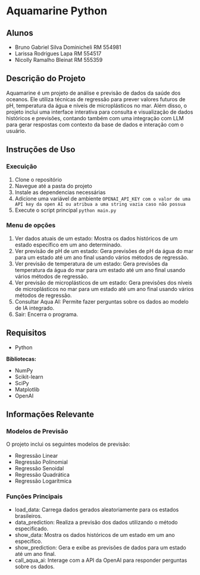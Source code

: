 # Aquamarine Python

## Alunos

- Bruno Gabriel Silva Dominicheli   RM 554981
- Larissa Rodrigues Lapa            RM 554517
- Nicolly Ramalho Bleinat           RM 555359​

## Descrição do Projeto

Aquamarine é um projeto de análise e previsão de dados da saúde dos oceanos. Ele utiliza técnicas de regressão para prever valores futuros de pH, temperatura da água e níveis de microplásticos no mar. Além disso, o projeto inclui uma interface interativa para consulta e visualização de dados históricos e previsões, contando também com uma integração com LLM para gerar respostas com contexto da base de dados e interação com o usuário.

## Instruções de Uso

### Execuição

1. Clone o repositório
2. Navegue até a pasta do projeto
3. Instale as dependencias necessárias
4. Adicione uma variável de ambiente `OPENAI_API_KEY com o valor de uma API key da open AI ou atribua a uma string vazia caso não possua`
5. Execute o script principal `python main.py`

### Menu de opções

1. Ver dados atuais de um estado: Mostra os dados históricos de um estado específico em um ano determinado.
2. Ver previsão de pH de um estado: Gera previsões de pH da água do mar para um estado até um ano final usando vários métodos de regressão.
3. Ver previsão de temperatura de um estado: Gera previsões da temperatura da água do mar para um estado até um ano final usando vários métodos de regressão.
4. Ver previsão de microplásticos de um estado: Gera previsões dos níveis de microplásticos no mar para um estado até um ano final usando vários métodos de regressão.
5. Consultar Aqua AI: Permite fazer perguntas sobre os dados ao modelo de IA integrado.
6. Sair: Encerra o programa.

## Requisitos

- Python

**Bibliotecas:**

- NumPy
- Scikit-learn
- SciPy
- Matplotlib
- OpenAI

## Informações Relevante

### Modelos de Previsão

O projeto inclui os seguintes modelos de previsão:

- Regressão Linear
- Regressão Polinomial
- Regressão Senoidal
- Regressão Quadrática
- Regressão Logarítmica

### Funções Principais

- load_data: Carrega dados gerados aleatoriamente para os estados brasileiros.
- data_prediction: Realiza a previsão dos dados utilizando o método especificado.
- show_data: Mostra os dados históricos de um estado em um ano específico.
- show_prediction: Gera e exibe as previsões de dados para um estado até um ano final.
- call_aqua_ai: Interage com a API da OpenAI para responder perguntas sobre os dados.
